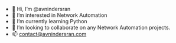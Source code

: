 - 👋 Hi, I’m @avnindersran
- 👀 I’m interested in Network Automation
- 🌱 I’m currently learning Python
- 💞️ I’m looking to collaborate on any Network Automation projects.
- 📫 contact@avnindersran.com

<!---
avnindersran/avnindersran is a ✨ special ✨ repository because its `README.md` (this file) appears on your GitHub profile.
You can click the Preview link to take a look at your changes.
--->
